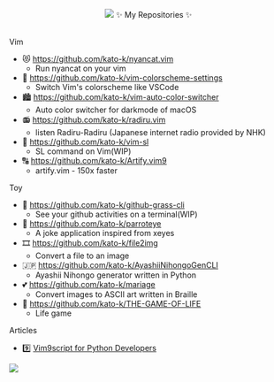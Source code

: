 <div align="center">
  
![](https://github.com/kato-k/kato-k/blob/master/header.jpeg)
✨ My Repositories ✨ </br></br>
</div>

Vim
- 😻 https://github.com/kato-k/nyancat.vim 
  - Run nyancat on your vim
- 🎨 https://github.com/kato-k/vim-colorscheme-settings
  - Switch Vim's colorscheme like VSCode
- 🏙 https://github.com/kato-k/vim-auto-color-switcher
  - Auto color switcher for darkmode of macOS
- 📻 https://github.com/kato-k/radiru.vim
  - listen Radiru-Radiru (Japanese internet radio provided by NHK)
- 🚂 https://github.com/kato-k/vim-sl
  - SL command on Vim(WIP)
- 🔠 https://github.com/kato-k/Artify.vim9
  - artify.vim - 150x faster

Toy
- 🌲 https://github.com/kato-k/github-grass-cli
  - See your github activities on a terminal(WIP)
- 🦜 https://github.com/kato-k/parroteye
  - A joke application inspired from xeyes
- 🎞 https://github.com/kato-k/file2img
  - Convert a file to an image
- 🇯🇵 https://github.com/kato-k/AyashiiNihongoGenCLI
  - Ayashii Nihongo generator written in Python
- 💕 https://github.com/kato-k/mariage
  - Convert images to ASCII art written in Braille
- 🧫 https://github.com/kato-k/THE-GAME-OF-LIFE
  - Life game

Articles
- 9️⃣ [Vim9script for Python Developers](https://zenn.dev/kato_k/articles/4585f83764f38b) 

[![](https://github-readme-stats.vercel.app/api?username=kato-k)](https://github.com/anuraghazra/github-readme-stats)
